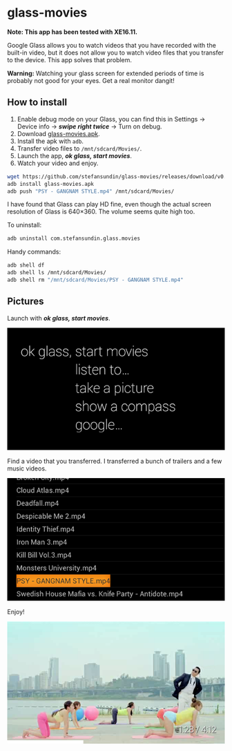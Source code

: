 # glass-movies

**Note: This app has been tested with XE16.11.**

Google Glass allows you to watch videos that you have recorded with the built-in video, but it does not allow you to watch video files that you transfer to the device. This app solves that problem.

**Warning:** Watching your glass screen for extended periods of time is probably not good for your eyes. Get a real monitor dangit!

## How to install

1. Enable debug mode on your Glass, you can find this in Settings → Device info → ___swipe right twice___ → Turn on debug.
2. Download [glass-movies.apk](https://github.com/stefansundin/glass-movies/releases/download/v0.2/glass-movies.apk).
3. Install the apk with `adb`.
4. Transfer video files to `/mnt/sdcard/Movies/`.
5. Launch the app, ___ok glass, start movies___.
6. Watch your video and enjoy.

```bash
wget https://github.com/stefansundin/glass-movies/releases/download/v0.2/glass-movies.apk
adb install glass-movies.apk
adb push "PSY - GANGNAM STYLE.mp4" /mnt/sdcard/Movies/
```

I have found that Glass can play HD fine, even though the actual screen resolution of Glass is 640×360. The volume seems quite high too.

To uninstall:
```bash
adb uninstall com.stefansundin.glass.movies
```

Handy commands:
```bash
adb shell df
adb shell ls /mnt/sdcard/Movies/
adb shell rm "/mnt/sdcard/Movies/PSY - GANGNAM STYLE.mp4"
```

## Pictures

Launch with ___ok glass, start movies___.

![screen1](/doc/screen1.png "ok glass, start movies")

Find a video that you transferred. I transferred a bunch of trailers and a few music videos.

![screen2](/doc/screen2.png "Launch a video")

Enjoy!

![screen3](/doc/screen3.png "GANGNAM STYLE")

